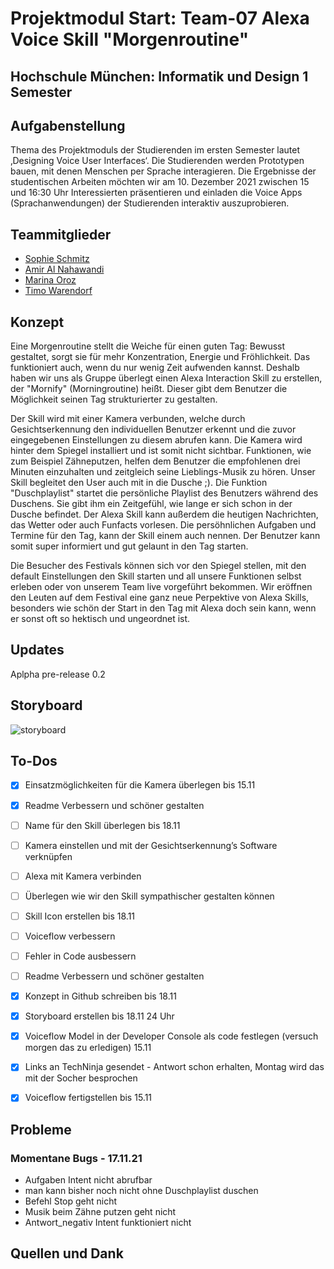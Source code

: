 # Projektmodul Start: Team-07 Alexa Voice Skill "Morgenroutine"
## Hochschule München: Informatik und Design 1 Semester 


## Aufgabenstellung  

Thema des Projektmoduls der Studierenden im ersten Semester lautet ‚Designing Voice User Interfaces‘. Die Studierenden werden Prototypen bauen, mit denen Menschen per Sprache interagieren. Die Ergebnisse der studentischen Arbeiten möchten wir am 10. Dezember 2021 zwischen 15 und 16:30 Uhr Interessierten präsentieren und einladen die Voice Apps (Sprachanwendungen) der Studierenden interaktiv auszuprobieren.

## Teammitglieder 

- [Sophie Schmitz](https://github.com/sophieschmitz)
- [Amir Al Nahawandi](https://github.com/xSilentStorm313)
- [Marina Oroz](https://github.com/marinaoroz)
- [Timo Warendorf](https://github.com/30elf)

## Konzept

Eine Morgenroutine stellt die Weiche für einen guten Tag: Bewusst gestaltet, sorgt sie für mehr Konzentration, Energie und Fröhlichkeit. Das funktioniert auch, wenn du nur wenig Zeit aufwenden kannst. Deshalb haben wir uns als Gruppe überlegt einen Alexa Interaction Skill zu erstellen, der "Mornify" (Morningroutine) heißt. Dieser gibt dem Benutzer die Möglichkeit seinen Tag strukturierter zu gestalten. 

Der Skill wird mit einer Kamera verbunden, welche durch Gesichtserkennung den individuellen Benutzer erkennt und die zuvor eingegebenen Einstellungen zu diesem abrufen kann. Die Kamera wird hinter dem Spiegel installiert und ist somit nicht sichtbar. Funktionen, wie zum Beispiel Zähneputzen, helfen dem Benutzer die empfohlenen drei Minuten einzuhalten und zeitgleich seine Lieblings-Musik zu hören. Unser Skill begleitet den User auch mit in die Dusche ;). Die Funktion "Duschplaylist" startet die persönliche Playlist des Benutzers während des Duschens. Sie gibt ihm ein Zeitgefühl, wie lange er sich schon in der Dusche befindet. Der Alexa Skill kann außerdem die heutigen Nachrichten, das Wetter oder auch Funfacts vorlesen. Die persöhnlichen Aufgaben und Termine für den Tag, kann der Skill einem auch nennen. Der Benutzer kann somit super informiert und gut gelaunt in den Tag starten.

Die Besucher des Festivals können sich vor den Spiegel stellen, mit den default Einstellungen den Skill starten und all unsere Funktionen selbst erleben oder von unserem Team live vorgeführt bekommen. Wir eröffnen den Leuten auf dem Festival eine ganz neue Perpektive von Alexa Skills, besonders wie schön der Start in den Tag mit Alexa doch sein kann, wenn er sonst oft so hektisch und ungeordnet ist.

## Updates 

Aplpha pre-release 0.2

## Storyboard
![storyboard](https://user-images.githubusercontent.com/91656601/142069310-7de448bd-45f0-4107-8cad-5628822a7b46.png)

## To-Dos 
- [x] Einsatzmöglichkeiten für die Kamera überlegen bis 15.11
- [x] Readme Verbessern und schöner gestalten 
- [ ] Name für den Skill überlegen bis 18.11
- [ ] Kamera einstellen und mit der Gesichtserkennung’s Software verknüpfen
- [ ] Alexa mit Kamera verbinden 
- [ ] Überlegen wie wir den Skill sympathischer gestalten können
- [ ] Skill Icon erstellen bis 18.11
- [ ] Voiceflow verbessern 
- [ ] Fehler in Code ausbessern
- [ ] Readme Verbessern und schöner gestalten 
- [x] Konzept in Github schreiben bis 18.11 
- [x] Storyboard erstellen bis 18.11 24 Uhr 
- [x] Voiceflow Model in der Developer Console als code festlegen (versuch morgen das zu erledigen) 15.11
- [x] Links an TechNinja gesendet - Antwort schon erhalten, Montag wird das mit der Socher besprochen
- [x] Voiceflow fertigstellen bis 15.11


## Probleme

### Momentane Bugs - 17.11.21 
- Aufgaben Intent nicht abrufbar
- man kann bisher noch nicht ohne Duschplaylist duschen
- Befehl Stop geht nicht
- Musik beim Zähne putzen geht nicht
- Antwort_negativ Intent funktioniert nicht

## Quellen und Dank
